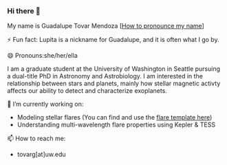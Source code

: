 ### Hi there 👋
My name is Guadalupe Tovar Mendoza [[How to pronounce my name](https://www.name-coach.com/guadalupetovarmendoza)]

⚡ Fun fact: 
Lupita is a nickname for Guadalupe, and it is often what I go by.

😄 Pronouns:she/her/ella

I am a graduate student at the University of Washington in Seattle pursuing a dual-title PhD in Astronomy and Astrobiology. I am interested in the relationship between stars and planets, mainly how stellar magnetic activty affects our ability to detect and characterize exoplanets.

🔭 I’m currently working on:
- Modeling stellar flares (You can find and use the [flare template here](https://github.com/lupitatovar/Llamaradas-Estelares))
- Understanding multi-wavelength flare properties using Kepler & TESS

📫 How to reach me: 
- tovarg[at]uw.edu
<!--
**lupitatovar/lupitatovar** is a ✨ _special_ ✨ repository because its `README.md` (this file) appears on your GitHub profile.

Here are some ideas to get you started:

- 🔭 I’m currently working on ...
- 🌱 I’m currently learning ...
- 👯 I’m looking to collaborate on ...
- 🤔 I’m looking for help with ...
- 💬 Ask me about ...
- 📫 How to reach me: ...
- 😄 Pronouns: ...
- ⚡ Fun fact: ...
-->
